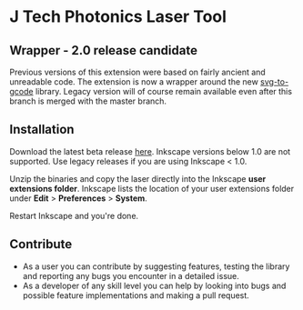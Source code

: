 # J Tech Photonics Laser Tool
## Wrapper - 2.0 release candidate

Previous versions of this extension were based on fairly ancient and unreadable code. The extension is now a wrapper 
around the new [svg-to-gcode](https://github.com/PadLex/SvgToGcode) library. Legacy version will of course remain 
available even after this branch is merged with the master branch.


## Installation

Download the latest beta release [here](https://github.com/JTechPhotonics/J-Tech-Photonics-Laser-Tool/releases).
Inkscape versions below 1.0 are not supported. Use legacy releases if you are using Inkscape < 1.0.

Unzip the binaries and copy the laser directly into the Inkscape **user extensions folder**. Inkscape lists the location
of your user extensions folder under **Edit** > **Preferences** > **System**.

Restart Inkscape and you're done.

## Contribute

* As a user you can contribute by suggesting features, testing the library and reporting any bugs you encounter in a 
detailed issue.
* As a developer of any skill level you can help by looking into bugs and possible feature implementations and making a 
pull request.
